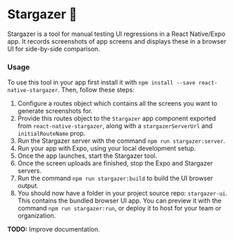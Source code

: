 # Stargazer 🔭

Stargazer is a tool for manual testing UI regressions in a React Native/Expo app. It records screenshots of app screens and displays these in a browser UI for side-by-side comparison.

### Usage

To use this tool in your app first install it with `npm install --save react-native-stargazer`. Then, follow these steps:

1) Configure a routes object which contains all the screens you want to generate screenshots for.
2) Provide this routes object to the `Stargazer` app component exported from `react-native-stargazer`, along with a `stargazerServerUrl` and `initialRouteName` prop.
3) Run the Stargazer server with the command `npm run stargazer:server`.
4) Run your app with Expo, using your local development setup.
5) Once the app launches, start the Stargazer tool.
6) Once the screen uploads are finished, stop the Expo and Stargazer servers.
7) Run the command `npm run stargazer:build` to build the UI browser output.
8) You should now have a folder in your project source repo: `stargazer-ui`. This contains the bundled browser UI app. You can preview it with the command `npm run stargazer:run`, or deploy it to host for your team or organization.

**TODO:** Improve documentation.
